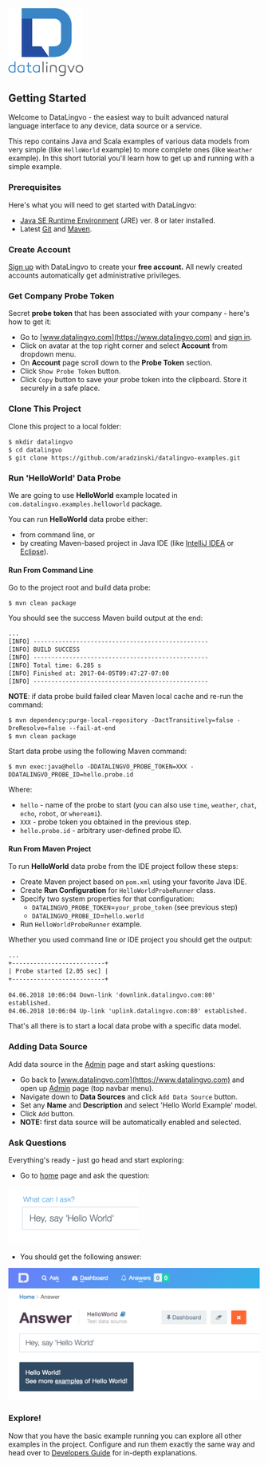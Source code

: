 <img src="images/datalingvo2.png" width="150"/>

## Getting Started
Welcome to DataLingvo - the easiest way to built advanced natural language
interface to any device, data source or a service. 

This repo contains Java and Scala examples of various data models from very simple (like `HelloWorld` example) to more 
complete ones (like `Weather` example). In this short tutorial you'll learn how to get up and running with a simple example.

### Prerequisites
Here's what you will need to get started with DataLingvo:
 - [Java SE Runtime Environment](http://www.oracle.com/technetwork/java/javase/downloads/index.html) (JRE) ver. 8 or later installed.
 - Latest [Git]("https://git-scm.com/downloads) and [Maven](https://maven.apache.org/install.html).
 
### Create Account
[Sign up](https://www.datalingvo.com/client/src/datalingvo.html#/signup)
with DataLingvo to create your **free account.** All newly created accounts automatically get administrative privileges. 

### Get Company Probe Token
Secret <b>probe token</b> that has been associated with your company - here's how to get it:
 - Go to [www.datalingvo.com](https://www.datalingvo.com) and [sign in](https://datalingvo.com/client/src/datalingvo.html#/signin).
 - Click on avatar at the top right corner and select **Account** from dropdown menu.
 - On **Account** page scroll down to the **Probe Token** section.
 - Click `Show Probe Token` button.</li>
 - Click `Copy` button to save your probe token into the clipboard. Store it securely in a safe place.
 
### Clone This Project
Clone this project to a local folder:
```shell
$ mkdir datalingvo
$ cd datalingvo
$ git clone https://github.com/aradzinski/datalingvo-examples.git
```
### Run 'HelloWorld' Data Probe
We are going to use **HelloWorld** example located in `com.datalingvo.examples.helloworld` package.

You can run **HelloWorld** data probe either:
 - from command line, or
 - by creating Maven-based project in Java IDE (like <a target=_ href="https://www.jetbrains.com/idea/">IntelliJ IDEA</a> or <a target=_ href="https://eclipse.org/">Eclipse</a>).

#### Run From Command Line
Go to the project root and build data probe:
```shell
$ mvn clean package
```
You should see the success Maven build output at the end:
```shell
...
[INFO] -------------------------------------------------
[INFO] BUILD SUCCESS
[INFO] -------------------------------------------------
[INFO] Total time: 6.285 s
[INFO] Finished at: 2017-04-05T09:47:27-07:00
[INFO] -------------------------------------------------
```
**NOTE**: if data probe build failed clear Maven local cache and re-run the command:
```shell
$ mvn dependency:purge-local-repository -DactTransitively=false -DreResolve=false --fail-at-end
$ mvn clean package
```
Start data probe using the following Maven command:
```shell
$ mvn exec:java@hello -DDATALINGVO_PROBE_TOKEN=XXX -DDATALINGVO_PROBE_ID=hello.probe.id
```
Where:
 * `hello` - name of the probe to start (you can also use `time`, `weather`, `chat`, `echo`, `robot`, or `whereami`).
 * `XXX` - probe token you obtained in the previous step.
 * `hello.probe.id` - arbitrary user-defined probe ID.
 
#### Run From Maven Project
To run **HelloWorld** data probe from the IDE project follow these steps:                     
 - Create Maven project based on `pom.xml` using your favorite Java IDE.
 - Create **Run Configuration** for `HelloWorldProbeRunner` class.
 - Specify two system properties for that configuration:
   - `DATALINGVO_PROBE_TOKEN`=`your_probe_token` (see previous step)
   - `DATALINGVO_PROBE_ID`=`hello.world`
 - Run `HelloWorldProbeRunner` example.

Whether you used command line or IDE project you should get the output:
```shell
...
+--------------------------+
| Probe started [2.05 sec] |
+--------------------------+

04.06.2018 10:06:04 Down-link 'downlink.datalingvo.com:80' established.
04.06.2018 10:06:04 Up-link 'uplink.datalingvo.com:80' established.
``` 

That's all there is to start a local data probe with a specific data model.

### Adding Data Source
Add data source in the [Admin](https://datalingvo.com/client/src/datalingvo.html#/studio) page and start asking questions:
 - Go back to [www.datalingvo.com](https://www.datalingvo.com) and open up [Admin](https://datalingvo.com/client/src/datalingvo.html#/studio) page (top navbar menu).
 - Navigate down to **Data Sources** and click `Add Data Source` button.
 - Set any **Name** and **Description** and select 'Hello World Example' model.
 - Click `Add` button.
 - **NOTE:** first data source will be automatically enabled and selected.
 
### Ask Questions
Everything's ready - just go head and start exploring:
 - Go to [home](https://datalingvo.com/client/src/datalingvo.html#/ask) page and ask the question: 
<img src="images/howto1.png" width="262px">

 - You should get the following answer: 
<img src="images/howto2.png" width="620px">

### Explore!
Now that you have the basic example running you can explore all other examples in the project. Configure and run them exactly the same way and head over to [Developers Guide](https://datalingvo.com/client/src/datalingvo.html#/devguide) for in-depth explanations.
 


